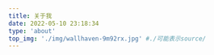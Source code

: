 ```yaml
---
title: 关于我
date: 2022-05-10 23:18:34
type: 'about'
top_img: './img/wallhaven-9m92rx.jpg' #./可能表示source/
---
```

